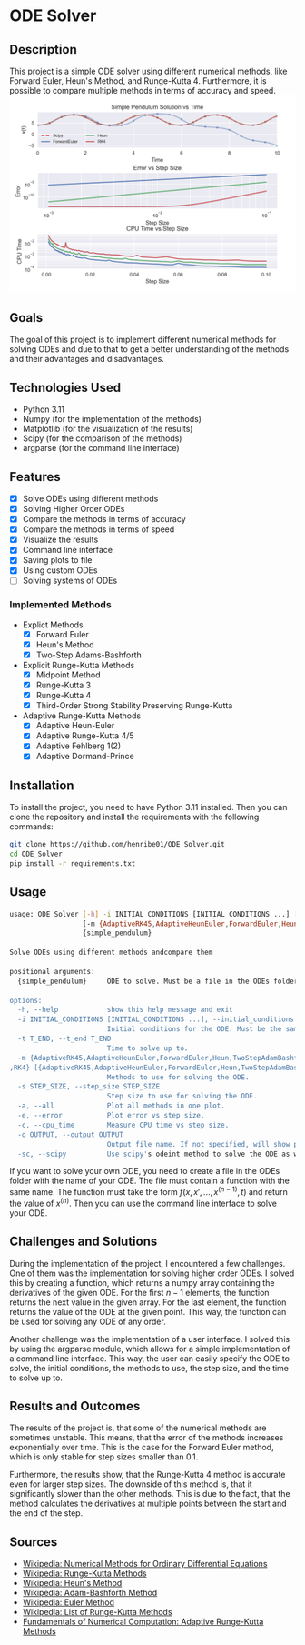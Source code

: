 # ODE Solver

## Description

This project is a simple ODE solver using different numerical methods, like
Forward Euler, Heun's Method, and Runge-Kutta 4. Furthermore, it is possible to
compare multiple methods in terms of accuracy and speed.
[![Example Plot](https://github.com/henribe01/ODE_Solver/blob/master/img/plot.png?raw=true)](https://github.com/henribe01/ODE_Solver/blob/master/img/plot.png?raw=true)

## Goals

The goal of this project is to implement different numerical methods for solving
ODEs and due to that to get a better understanding of the methods and their
advantages and disadvantages.

## Technologies Used

- Python 3.11
- Numpy (for the implementation of the methods)
- Matplotlib (for the visualization of the results)
- Scipy (for the comparison of the methods)
- argparse (for the command line interface)

## Features

- [x] Solve ODEs using different methods
- [x] Solving Higher Order ODEs
- [x] Compare the methods in terms of accuracy
- [x] Compare the methods in terms of speed
- [x] Visualize the results
- [x] Command line interface
- [x] Saving plots to file
- [x] Using custom ODEs
- [ ] Solving systems of ODEs

### Implemented Methods
- Explict Methods
    - [x] Forward Euler
    - [x] Heun's Method
    - [x] Two-Step Adams-Bashforth
- Explicit Runge-Kutta Methods
    - [x] Midpoint Method
    - [x] Runge-Kutta 3
    - [x] Runge-Kutta 4
    - [x] Third-Order Strong Stability Preserving Runge-Kutta
- Adaptive Runge-Kutta Methods
    - [x] Adaptive Heun-Euler
    - [x] Adaptive Runge-Kutta 4/5
    - [x] Adaptive Fehlberg 1(2)
    - [x] Adaptive Dormand-Prince

## Installation

To install the project, you need to have Python 3.11 installed. Then you can
clone the repository and install the requirements with the following commands:

```bash 
git clone https://github.com/henribe01/ODE_Solver.git
cd ODE_Solver
pip install -r requirements.txt
```

## Usage

```bash
usage: ODE Solver [-h] -i INITIAL_CONDITIONS [INITIAL_CONDITIONS ...] [-t T_END]
                  [-m {AdaptiveRK45,AdaptiveHeunEuler,ForwardEuler,Heun,TwoStepAdamBashforth,RK4} [{AdaptiveRK45,AdaptiveHeunEuler,ForwardEuler,Heun,TwoStepAdamBashforth,RK4} ...]] [-s STEP_SIZE] [-a] [-e] [-c] [-o OUTPUT] [-sc]
                  {simple_pendulum}

Solve ODEs using different methods andcompare them

positional arguments:
  {simple_pendulum}     ODE to solve. Must be a file in the ODEs folder.The file must contain a function with the same name. The function must take the form f(x, x', ..., x^{(n-1)}, t) and return the value of x^{(n)}

options:
  -h, --help            show this help message and exit
  -i INITIAL_CONDITIONS [INITIAL_CONDITIONS ...], --initial_conditions INITIAL_CONDITIONS [INITIAL_CONDITIONS ...]
                        Initial conditions for the ODE. Must be the same length as the order of the ODE.
  -t T_END, --t_end T_END
                        Time to solve up to.
  -m {AdaptiveRK45,AdaptiveHeunEuler,ForwardEuler,Heun,TwoStepAdamBashforth,RK4} [{AdaptiveRK45,AdaptiveHeunEuler,ForwardEuler,Heun,TwoStepAdamBashforth,RK4} ...], --methods {AdaptiveRK45,AdaptiveHeunEuler,ForwardEuler,Heun,TwoStepAdamBashforth
,RK4} [{AdaptiveRK45,AdaptiveHeunEuler,ForwardEuler,Heun,TwoStepAdamBashforth,RK4} ...]
                        Methods to use for solving the ODE.
  -s STEP_SIZE, --step_size STEP_SIZE
                        Step size to use for solving the ODE.
  -a, --all             Plot all methods in one plot.
  -e, --error           Plot error vs step size.
  -c, --cpu_time        Measure CPU time vs step size.
  -o OUTPUT, --output OUTPUT
                        Output file name. If not specified, will show plot.
  -sc, --scipy          Use scipy's odeint method to solve the ODE as well.

```

If you want to solve your own ODE, you need to create a file in the ODEs folder
with the name of your ODE. The file must contain a function with the same name.
The function must take the form $f(x, x', ..., x^{(n-1)}, t)$ and return the
value
of $x^{(n)}$. Then you can use the command line interface to solve your ODE.

## Challenges and Solutions

During the implementation of the project, I encountered a few challenges. One
of them was the implementation for solving higher order ODEs. I solved this
by creating a function, which returns a numpy array containing the derivatives
of the given ODE. For the first $n-1$ elements, the function returns the
next value in the given array. For the last element, the function returns the
value of the ODE at the given point. This way, the function can be used for
solving any ODE of any order.

Another challenge was the implementation of a user interface. I solved this
by using the argparse module, which allows for a simple implementation of a
command line interface. This way, the user can easily specify the ODE to solve,
the initial conditions, the methods to use, the step size, and the time to
solve up to.

## Results and Outcomes

The results of the project is, that some of the numerical methods are sometimes
unstable. This means, that the error of the methods increases exponentially
over time. This is the case for the Forward Euler method, which is only stable
for step sizes smaller than $0.1$.

Furthermore, the results show, that the Runge-Kutta 4 method is accurate even
for larger step sizes. The downside of this method is, that it significantly
slower than the other methods. This is due to the fact, that the method
calculates the derivatives at multiple points between the start and the end
of the step.

## Sources

- [Wikipedia: Numerical Methods for Ordinary Differential Equations](https://en.wikipedia.org/wiki/Numerical_methods_for_ordinary_differential_equations)
- [Wikipedia: Runge-Kutta Methods](https://en.wikipedia.org/wiki/Runge%E2%80%93Kutta_methods)
- [Wikipedia: Heun's Method](https://en.wikipedia.org/wiki/Heun%27s_method)
- [Wikipedia: Adam-Bashforth Method](https://en.wikipedia.org/wiki/Linear_multistep_method#Adam%E2%80%93Bashforth_methods)
- [Wikipedia: Euler Method](https://en.wikipedia.org/wiki/Euler_method)
- [Wikipedia: List of Runge-Kutta Methods](https://en.wikipedia.org/wiki/List_of_Runge%E2%80%93Kutta_methods)
- [Fundamentals of Numerical Computation: Adaptive Runge-Kutta Methods](https://fncbook.github.io/fnc/ivp/adaptive.html)